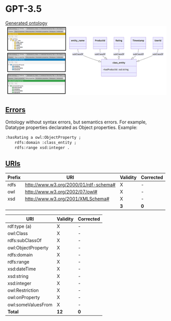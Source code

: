 # GPT-3.5

[Generated ontology](./ontology.ttl)
<br>
![](./ontology.png)


## [Errors](./ontology_notes.txt)

Ontology without syntax errors, but semantics errors. For example, Datatype properties declarated as Object properties. Example:
```
:hasRating a owl:ObjectProperty ;
    rdfs:domain :class_entity ;
    rdfs:range xsd:integer .
```


## [URIs](./ontology_URIs.xlsx)

| Prefix  | URI                                           | Validity | Corrected |
|---------|-----------------------------------------------|----------|-----------|
| rdfs    | http://www.w3.org/2000/01/rdf-schema#         | X        | -         |
| owl     | http://www.w3.org/2002/07/owl#                | X        | -         |
| xsd     | http://www.w3.org/2001/XMLSchema#             | X        | -         |
|         |                                               | **3**    | **0**     |

| URI                  | Validity | Corrected    |
|----------------------|----------|--------------|
| rdf:type (a)         | X        | -            |
| owl:Class            | X        | -            |
| rdfs:subClassOf      | X        | -            |
| owl:ObjectProperty   | X        | -            |
| rdfs:domain          | X        | -            |
| rdfs:range           | X        | -            |
| xsd:dateTime         | X        | -            |
| xsd:string           | X        | -            |
| xsd:integer          | X        | -            |
| owl:Restriction      | X        | -            |
| owl:onProperty       | X        | -            |
| owl:someValuesFrom   | X        | -            |
| **Total**            | **12**   | **0**        |
